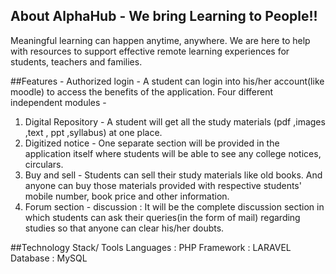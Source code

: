 ## About AlphaHub - We bring Learning to People!!

Meaningful learning can happen anytime, anywhere. We are here to help with resources to support effective remote learning experiences for students, teachers and families.

##Features -
Authorized login - A student can login into his/her account(like moodle) to access the
benefits of the application.
Four different independent modules -
1. Digital Repository - A student will get all the study materials (pdf ,images ,text ,
ppt ,syllabus) at one place.
2. Digitized notice - One separate section will be provided in the application itself
where students will be able to see any college notices, circulars.
3. Buy and sell - Students can sell their study materials like old books. And anyone
can buy those materials provided with respective students' mobile number, book
price and other information.
4. Forum section - discussion : It will be the complete discussion section in which
students can ask their queries(in the form of mail) regarding studies so that
anyone can clear his/her doubts.


##Technology Stack/ Tools
 Languages : PHP
 Framework : LARAVEL
 Database : MySQL



